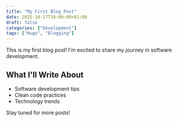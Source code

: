 ```yaml
---
title: "My First Blog Post"
date: 2025-10-17T10:00:00+01:00
draft: false
categories: ["Development"]
tags: ["Hugo", "Blogging"]
---
```


This is my first blog post! I'm excited to share my journey in software development.

## What I'll Write About

- Software development tips
- Clean code practices
- Technology trends

Stay tuned for more posts!

